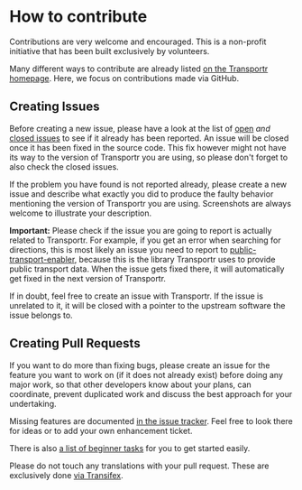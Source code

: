 # How to contribute

Contributions are very welcome and encouraged.
This is a non-profit initiative that has been built exclusively by volunteers.

Many different ways to contribute are already listed [on the Transportr homepage](https://transportr.app/contribute).
Here, we focus on contributions made via GitHub.

## Creating Issues

Before creating a new issue,
please have a look at the list of [open](https://github.com/grote/Transportr/issues)
*and* [closed issues](https://github.com/grote/Transportr/issues?q=is%3Aissue+is%3Aclosed)
to see if it already has been reported.
An issue will be closed once it has been fixed in the source code.
This fix however might not have its way to the version of Transportr you are using,
so please don't forget to also check the closed issues.

If the problem you have found is not reported already,
please create a new issue
and describe what exactly you did to produce the faulty behavior mentioning the version of Transportr you are using.
Screenshots are always welcome to illustrate your description.

**Important:** Please check if the issue you are going to report is actually related to Transportr.
For example, if you get an error when searching for directions,
this is most likely an issue you need to report to [public-transport-enabler](https://github.com/schildbach/public-transport-enabler/issues),
because this is the library Transportr uses to provide public transport data.
When the issue gets fixed there,
it will automatically get fixed in the next version of Transportr.

If in doubt, feel free to create an issue with Transportr.
If the issue is unrelated to it,
it will be closed with a pointer to the upstream software the issue belongs to.

## Creating Pull Requests

If you want to do more than fixing bugs,
please create an issue for the feature you want to work on (if it does not already exist)
before doing any major work,
so that other developers know about your plans,
can coordinate, prevent duplicated work
and discuss the best approach for your undertaking.

Missing features are documented [in the issue tracker](https://github.com/grote/Transportr/issues?labels=enhancement&state=open).
Feel free to look there for ideas or to add your own enhancement ticket.

There is also [a list of beginner tasks](https://github.com/grote/Transportr/labels/beginner%20job) for you to get started easily. 

Please do not touch any translations with your pull request.
These are exclusively done [via Transifex](https://www.transifex.com/projects/p/transportr/).
